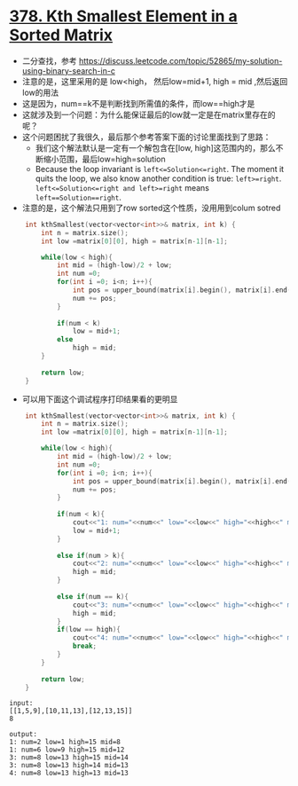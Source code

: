 # [378. Kth Smallest Element in a Sorted Matrix](https://leetcode.com/problems/kth-smallest-element-in-a-sorted-matrix/#/description)
* 二分查找，参考 https://discuss.leetcode.com/topic/52865/my-solution-using-binary-search-in-c
* 注意的是，这里采用的是 low<high， 然后low=mid+1, high = mid ,然后返回low的用法
*  这是因为，num==k不是判断找到所需值的条件，而low==high才是
*  这就涉及到一个问题：为什么能保证最后的low就一定是在matrix里存在的呢？
*  这个问题困扰了我很久，最后那个参考答案下面的讨论里面找到了思路：
	* 我们这个解法默认是一定有一个解包含在[low, high]这范围内的，那么不断缩小范围，最后low=high=solution
	* Because the loop invariant is  ```left<=Solution<=right```. The moment it quits the loop, we also know another condition is true: ```left>=right```.
```left<=Solution<=right and left>=right``` means``` left==Solution==right```.
* 注意的是，这个解法只用到了row sorted这个性质，没用用到colum sotred

```C++
    int kthSmallest(vector<vector<int>>& matrix, int k) {
        int n = matrix.size();
        int low =matrix[0][0], high = matrix[n-1][n-1];

        while(low < high){
            int mid = (high-low)/2 + low;
            int num =0;
            for(int i =0; i<n; i++){
                int pos = upper_bound(matrix[i].begin(), matrix[i].end(), mid) - matrix[i].begin();
                num += pos;
            }
            
            if(num < k)
                low = mid+1;
            else
                high = mid;
        }
        
        return low;
    }
```

* 可以用下面这个调试程序打印结果看的更明显

```c++
    int kthSmallest(vector<vector<int>>& matrix, int k) {
        int n = matrix.size();
        int low =matrix[0][0], high = matrix[n-1][n-1];

        while(low < high){
            int mid = (high-low)/2 + low;
            int num =0;
            for(int i =0; i<n; i++){
                int pos = upper_bound(matrix[i].begin(), matrix[i].end(), mid) - matrix[i].begin();
                num += pos;
            }
            
            if(num < k){
                cout<<"1: num="<<num<<" low="<<low<<" high="<<high<<" mid="<<mid<<endl;
                low = mid+1;
            }
                
            else if(num > k){
                cout<<"2: num="<<num<<" low="<<low<<" high="<<high<<" mid="<<mid<<endl;
                high = mid;
            }
                
            else if(num == k){
                cout<<"3: num="<<num<<" low="<<low<<" high="<<high<<" mid="<<mid<<endl;
                high = mid;
            }
            if(low == high){
                cout<<"4: num="<<num<<" low="<<low<<" high="<<high<<" mid="<<mid<<endl;
                break;
            }
        }
        
        return low;
    }
```
```
input:
[[1,5,9],[10,11,13],[12,13,15]]
8

output:
1: num=2 low=1 high=15 mid=8
1: num=6 low=9 high=15 mid=12
3: num=8 low=13 high=15 mid=14
3: num=8 low=13 high=14 mid=13
4: num=8 low=13 high=13 mid=13
```

